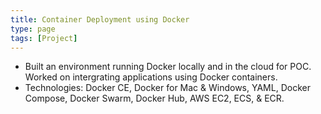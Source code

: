 ```yaml
---
title: Container Deployment using Docker
type: page
tags: [Project]
---
```


- Built an environment running Docker locally and in the cloud for POC.
Worked on intergrating applications using Docker containers. 
- Technologies: Docker CE, Docker for Mac & Windows, YAML, Docker Compose,
Docker Swarm, Docker Hub, AWS EC2, ECS, & ECR.
